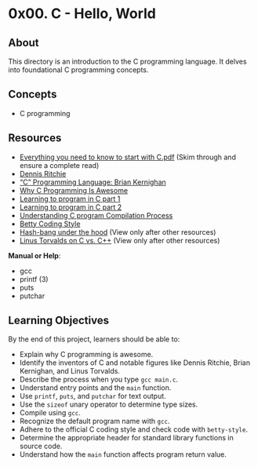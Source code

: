 # 0x00. C - Hello, World

## About

This directory is an introduction to the C programming language. It delves into foundational C programming concepts.

## Concepts

- C programming

## Resources

- [Everything you need to know to start with C.pdf](#) (Skim through and ensure a complete read)
- [Dennis Ritchie](#)
- [“C” Programming Language: Brian Kernighan](#)
- [Why C Programming Is Awesome](#)
- [Learning to program in C part 1](#)
- [Learning to program in C part 2](#)
- [Understanding C program Compilation Process](#)
- [Betty Coding Style](#)
- [Hash-bang under the hood](#) (View only after other resources)
- [Linus Torvalds on C vs. C++](#) (View only after other resources)

**Manual or Help**:
- gcc
- printf (3)
- puts
- putchar

## Learning Objectives

By the end of this project, learners should be able to:

- Explain why C programming is awesome.
- Identify the inventors of C and notable figures like Dennis Ritchie, Brian Kernighan, and Linus Torvalds.
- Describe the process when you type `gcc main.c`.
- Understand entry points and the `main` function.
- Use `printf`, `puts`, and `putchar` for text output.
- Use the `sizeof` unary operator to determine type sizes.
- Compile using `gcc`.
- Recognize the default program name with `gcc`.
- Adhere to the official C coding style and check code with `betty-style`.
- Determine the appropriate header for standard library functions in source code.
- Understand how the `main` function affects program return value.
